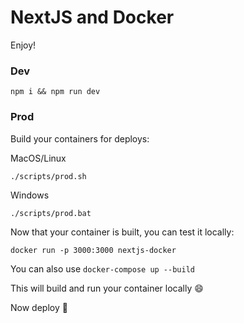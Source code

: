 # NextJS and Docker

Enjoy!

### Dev

`npm i && npm run dev`

### Prod

Build your containers for deploys:

MacOS/Linux

`./scripts/prod.sh`

Windows

`./scripts/prod.bat`

Now that your container is built, you can test it locally:

`docker run -p 3000:3000 nextjs-docker`

You can also use `docker-compose up --build`

This will build and run your container locally :smile:

Now deploy :rocket:
